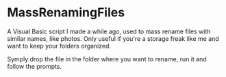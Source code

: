 # MassRenamingFiles
A Visual Basic script I made a while ago, used to mass rename files with similar names, like photos. 
Only useful if you're a storage freak like me and want to keep your folders organized.

Symply drop the file in the folder where you want to rename, run it and follow the prompts.
